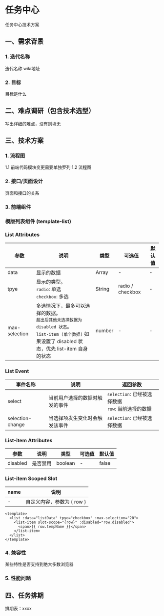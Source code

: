 # 任务中心

任务中心技术方案

## 一、需求背景

### 1. 迭代名称
迭代名称
wiki地址

### 2. 目标

目标是什么

## 二、难点调研（包含技术选型）
写出详细的难点，没有则填无

## 三、技术方案

### 1. 流程图
1.1 前端代码模块变更需要单独罗列
1.2 流程图

### 2. 接口/页面设计
页面和接口的关系

### 3. 前端组件
### 模版列表组件 (template-list)

### List Attributes

|参数|说明|类型|可选值|默认值|
|---|---|---|---|---|
| data | 显示的数据 | Array | - | - | 
| tpye | 显示的类型。<br>``radio``: 单选<br> ``checkbox``: 多选 | String | radio / checkbox | - | 
| max-selection | 多选情况下，最多可以选择的数据。<br>``超出后其他未选择数据为 disabled 状态``。 <br>``list-item (单个数据)`` 如果设置了 disabled 状态，优先 list-item 自身的状态 | number | - | - | 


### List Event

|事件名称|说明|返回参数|
|---|---|---|
| select | 当前用户选择的数据时触发的事件 | ``selection``: 已经被选择数据<br>`row`: 当前选择的数据 |
| selection-change | 当选择项发生变化时会触发该事件 | ``selection``: 已经被选择数据 |

### List-item Attributes
|参数|说明|类型|可选值|默认值|
|---|---|---|---|---|
| disabled | 是否禁用 | boolean | - | false |

### List-item Scoped Slot
|name|说明|
|---|---|
| - | 自定义内容，参数为 { row } |

```vue
<template>
  <list :data="listData" tpye="checkbox" :max-selection="20">
    <list-item slot-scope="{row}" :disabled="row.disabled">
      <span>{{ row.tempName }}</span>
    </list-item>
  </list>
</template>
```
 

### 4. 兼容性

某些特性是否支持到绝大多数浏览器

### 5. 性能问题

## 四、任务排期
排期表：xxxx

